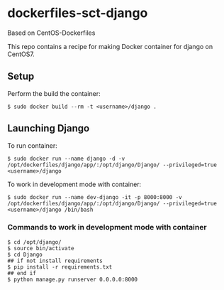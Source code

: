 dockerfiles-sct-django
======================

Based on CentOS-Dockerfiles

This repo contains a recipe for making Docker container for django on CentOS7.

Setup
-----

Perform the build the container:

    $ sudo docker build --rm -t <username>/django .

Launching Django
----------------

To run container:

    $ sudo docker run --name django -d -v /opt/dockerfiles/django/app/:/opt/django/Django/ --privileged=true <username>/django
    
To work in development mode with container:

    $ sudo docker run --name dev-django -it -p 8000:8000 -v /opt/dockerfiles/django/app/:/opt/django/Django/ --privileged=true <username>/django /bin/bash

### Commands to work in development mode with container ###

    $ cd /opt/django/
    $ source bin/activate
    $ cd Django
    ## if not install requirements
    $ pip install -r requirements.txt
    ## end if
    $ python manage.py runserver 0.0.0.0:8000
